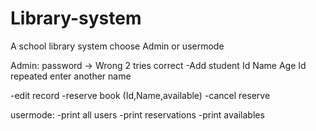 # Library-system
A school library system 
 choose 
Admin or usermode

Admin: password -> Wrong 2 tries
correct 
-Add student Id Name Age
Id repeated enter another name

-edit record
-reserve book (Id,Name,available)
-cancel reserve

usermode:
-print all users
-print reservations
-print availables


